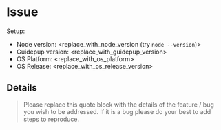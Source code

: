 # Issue

Setup:

- Node version: <replace_with_node_version (try `node --version`)>
- Guidepup version: <replace_with_guidepup_version>
- OS Platform: <replace_with_os_platform>
- OS Release: <replace_with_os_release_version>

## Details

> Please replace this quote block with the details of the feature / bug you wish to be addressed. If it is a bug please do your best to add steps to reproduce.
